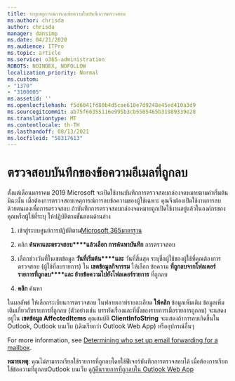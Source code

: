 ```yaml
---
title: ระบุเหตุการณ์การลบข้อความในบันทึกการตรวจสอบ
ms.author: chrisda
author: chrisda
manager: dansimp
ms.date: 04/21/2020
ms.audience: ITPro
ms.topic: article
ms.service: o365-administration
ROBOTS: NOINDEX, NOFOLLOW
localization_priority: Normal
ms.custom:
- "1370"
- "3100005"
ms.assetid: ''
ms.openlocfilehash: f5d6041fd80b4d5cae610e7d9248e45ed410a3d9
ms.sourcegitcommit: ab75f66355116e995b3cb5505465b31989339e28
ms.translationtype: MT
ms.contentlocale: th-TH
ms.lasthandoff: 08/13/2021
ms.locfileid: "58317613"
---
```

# <a name="audit-logs-for-deleted-email-messages"></a>ตรวจสอบบันทึกของข้อความอีเมลที่ถูกลบ

ตั้งแต่เดือนมกราคม 2019 Microsoft จะเปิดใช้งานบันทึกการตรวจสอบกล่องจดหมายตามค่าเริ่มต้น มิฉะนั้น เมื่อต้องการตรวจสอบเหตุการณ์การลบข้อความของผู้ใช้เฉพาะ คุณจึงต้องเปิดใช้งานการลบด้วยตนเองเพื่อการตรวจสอบ ถ้าบันทึกการตรวจสอบกล่องจดหมายถูกเปิดใช้งานอยู่แล้วในองค์กรของคุณหรือผู้ใช้ที่ระบุ ให้ปฏิบัติตามขั้นตอนด้านล่าง

1. เข้าสู่ระบบศูนย์การปฏิบัติตาม[Microsoft 365มาตรฐาน](https://protection.office.com/)

2. คลิก **ค้นหาและตรวจสอบ****แล้วเลือก การค้นหาบันทึก** การตรวจสอบ

3. เลือกช่วงวันที่ในเขตข้อมูล **วันที่เริ่มต้น****และ** วันที่สิ้นสุด ระบุชื่อผู้ใช้ของผู้ใช้ที่คุณต้องการตรวจสอบ (ผู้ใช้ที่ลบรายการ) ใน **เขตข้อมูลกิจกรรม** ให้เลือก ข้อความ **ที่ถูกลบจากโฟลเดอร์รายการที่ถูกลบ****และ ย้ายข้อความไปยังโฟลเดอร์รายการ** ที่ถูกลบ

4. **คลิก** ค้นหา

ในผลลัพธ์ ให้เลือกระเบียนการตรวจสอบ ในฟลายเอาท์รายละเอียด **ให้คลิก** ข้อมูลเพิ่มเติม ข้อมูลเพิ่มเติมเกี่ยวกับรายการที่ถูกลบ (ตัวอย่างเช่น บรรทัดเรื่องและที่ตั้งของรายการเมื่อรายการถูกลบ) จะแสดงอยู่ใน **เขตข้อมูล AffectedItems** คุณสมบัติ **ClientInfoString** จะแสดงถ้าการลบเกิดขึ้นใน Outlook, Outlook บนเว็บ (เดิมเรียกว่า Outlook Web App) หรืออุปกรณ์อื่นๆ

For more information, see [Determining who set up email forwarding for a mailbox](https://docs.microsoft.com/microsoft-365/compliance/auditing-troubleshooting-scenarios#determine-if-a-user-deleted-email-items).

**หมายเหตุ**: คุณไม่สามารถเรียกใช้รายการที่ถูกลบโดยใช้ฟีเจอร์บันทึกการตรวจสอบได้ เมื่อต้องการเรียกใช้ข้อความที่ถูกลบOutlook บนเว็บ ดู[กู้คืนรายการที่ถูกลบใน Outlook Web App](https://support.office.com/article/C3D8FC15-EEEF-4F1C-81DF-E27964B7EDD4)
